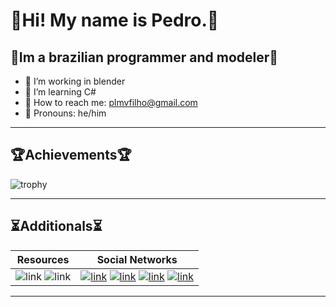 # 🧾Hi! My name is Pedro.🧾

## 📌Im a brazilian programmer and modeler📌

- 🍒 I’m working in blender
- 🍊 I’m learning C#
- 🍉 How to reach me: plmvfilho@gmail.com
- 🍎 Pronouns: he/him

---

## 🏆**Achievements**🏆

![trophy](https://github-profile-trophy.vercel.app/?username=HassanPls&column=4&row=1&theme=algolia)

---

## ⏳**Additionals**⏳

| Resources | Social Networks |
| :---:        | :---: |
| ![link](https://img.shields.io/badge/c%23-%23239120.svg?style=for-the-badge&logo=c-sharp&logoColor=white) ![link](https://img.shields.io/badge/VSCode-0078D4?style=for-the-badge&logo=visual%20studio%20code&logoColor=white)|[![link](https://img.shields.io/badge/Twitter-%231DA1F2.svg?style=for-the-badge&logo=Twitter&logoColor=white)](https://twitter.com/Hassan_pls) [![link](https://img.shields.io/badge/YouTube-FF0000?style=for-the-badge&logo=youtube&logoColor=white)](https://www.youtube.com/channel/UCA-lKzMkAvGGHxlAvMZZifQ) [![link](https://img.shields.io/badge/Reddit-FF4500?style=for-the-badge&logo=reddit&logoColor=white)](https://www.reddit.com/user/Hassan_no) [![link](https://img.shields.io/badge/-Instagram-%23E4405F?style=for-the-badge&logo=instagram&logoColor=white)](https://www.instagram.com/hassan_pls/)|
---
